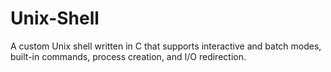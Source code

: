 # Unix-Shell
A custom Unix shell written in C that supports interactive and batch modes, built-in commands, process creation, and I/O redirection.
